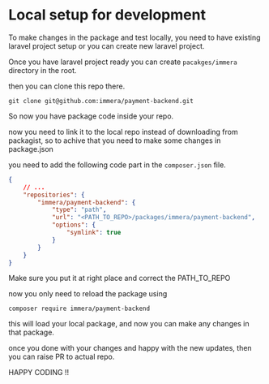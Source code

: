 # Local setup for development

To make changes in the package and test locally, you need to have existing laravel project setup or you can create new laravel project.

Once you have laravel project ready you can create `pacakges/immera` directory in the root.

then you can clone this repo there.
```
git clone git@github.com:immera/payment-backend.git
```
So now you have package code inside your repo.

now you need to link it to the local repo instead of downloading from packagist, so to achive that you need to make some changes in package.json

you need to add the following code part in the `composer.json` file.

```json
{
    // ...
    "repositories": {
        "immera/payment-backend": {
            "type": "path",
            "url": "<PATH_TO_REPO>/packages/immera/payment-backend",
            "options": {
                "symlink": true
            }
        }
    }
}
```
Make sure you put it at right place and correct the PATH_TO_REPO

now you only need to reload the package using
```
composer require immera/payment-backend
```
this will load your local package, and now you can make any changes in that package.

once you done with your changes and happy with the new updates, then you can raise PR to actual repo. 

HAPPY CODING !!


